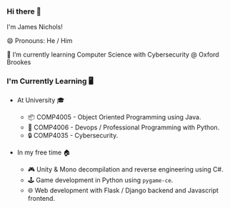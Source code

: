 ### Hi there 👋
I'm James Nichols!

😄 Pronouns: He / Him

🌱 I’m currently learning Computer Science with Cybersecurity @ Oxford Brookes

### I'm Currently Learning 🖥️
- At University 🎓
  - 📦 COMP4005 - Object Oriented Programming using Java.
  - 👥 COMP4006 - Devops / Professional Programming with Python.
  - 🔒 COMP4035 - Cybersecurity.

- In my free time 🏠
  - 🎮 Unity & Mono decompilation and reverse engineering using C#.
  - 🕹️ Game development in Python using `pygame-ce`.
  - 🌐 Web development with Flask / Django backend and Javascript frontend.
